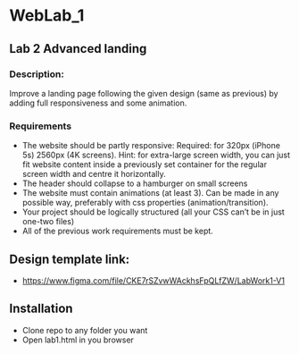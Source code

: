 # WebLab_1

## Lab 2 Advanced landing
### Description: 
Improve a landing page following the given design (same as previous) by adding full responsiveness and some animation.
### Requirements
- The website should be partly responsive:
  Required: for 320px (iPhone 5s)  2560px (4K screens).
  Hint: for extra-large screen width, you can just fit website content inside a previously set container for the regular screen width and centre it horizontally.
- The header should collapse to a hamburger on small screens
- The website must contain animations (at least 3). Can be made in any possible way, preferably with css properties (animation/transition). 
- Your project should be logically structured (all your CSS can’t be in just one-two files)
- All of the previous work requirements must be kept.
## Design template link:
- https://www.figma.com/file/CKE7rSZvwWAckhsFpQLfZW/LabWork1-V1

## Installation
- Clone repo to any folder you want 
- Open lab1.html in you browser
